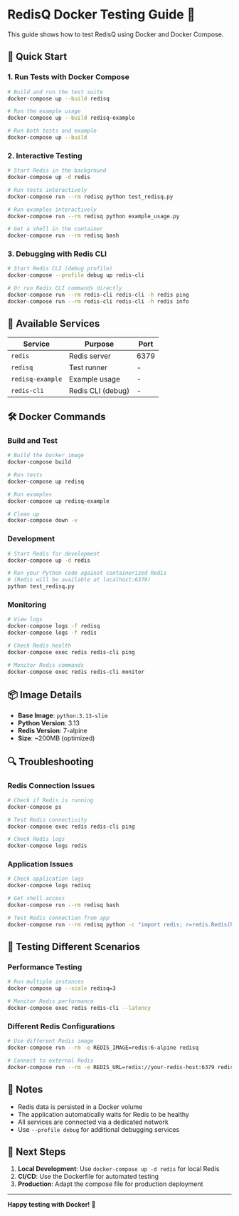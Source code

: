 # RedisQ Docker Testing Guide 🐳

This guide shows how to test RedisQ using Docker and Docker Compose.

## 🚀 Quick Start

### 1. Run Tests with Docker Compose

```bash
# Build and run the test suite
docker-compose up --build redisq

# Run the example usage
docker-compose up --build redisq-example

# Run both tests and example
docker-compose up --build
```

### 2. Interactive Testing

```bash
# Start Redis in the background
docker-compose up -d redis

# Run tests interactively
docker-compose run --rm redisq python test_redisq.py

# Run examples interactively
docker-compose run --rm redisq python example_usage.py

# Get a shell in the container
docker-compose run --rm redisq bash
```

### 3. Debugging with Redis CLI

```bash
# Start Redis CLI (debug profile)
docker-compose --profile debug up redis-cli

# Or run Redis CLI commands directly
docker-compose run --rm redis-cli redis-cli -h redis ping
docker-compose run --rm redis-cli redis-cli -h redis info
```

## 🔧 Available Services

| Service | Purpose | Port |
|---------|---------|------|
| `redis` | Redis server | 6379 |
| `redisq` | Test runner | - |
| `redisq-example` | Example usage | - |
| `redis-cli` | Redis CLI (debug) | - |

## 🛠️ Docker Commands

### Build and Test

```bash
# Build the Docker image
docker-compose build

# Run tests
docker-compose up redisq

# Run examples
docker-compose up redisq-example

# Clean up
docker-compose down -v
```

### Development

```bash
# Start Redis for development
docker-compose up -d redis

# Run your Python code against containerized Redis
# (Redis will be available at localhost:6379)
python test_redisq.py
```

### Monitoring

```bash
# View logs
docker-compose logs -f redisq
docker-compose logs -f redis

# Check Redis health
docker-compose exec redis redis-cli ping

# Monitor Redis commands
docker-compose exec redis redis-cli monitor
```

## 📦 Image Details

- **Base Image**: `python:3.13-slim`
- **Python Version**: 3.13
- **Redis Version**: 7-alpine
- **Size**: ~200MB (optimized)

## 🔍 Troubleshooting

### Redis Connection Issues

```bash
# Check if Redis is running
docker-compose ps

# Test Redis connectivity
docker-compose exec redis redis-cli ping

# Check Redis logs
docker-compose logs redis
```

### Application Issues

```bash
# Check application logs
docker-compose logs redisq

# Get shell access
docker-compose run --rm redisq bash

# Test Redis connection from app
docker-compose run --rm redisq python -c "import redis; r=redis.Redis(host='redis'); print(r.ping())"
```

## 🧪 Testing Different Scenarios

### Performance Testing

```bash
# Run multiple instances
docker-compose up --scale redisq=3

# Monitor Redis performance
docker-compose exec redis redis-cli --latency
```

### Different Redis Configurations

```bash
# Use different Redis image
docker-compose run --rm -e REDIS_IMAGE=redis:6-alpine redisq

# Connect to external Redis
docker-compose run --rm -e REDIS_URL=redis://your-redis-host:6379 redisq
```

## 📝 Notes

- Redis data is persisted in a Docker volume
- The application automatically waits for Redis to be healthy
- All services are connected via a dedicated network
- Use `--profile debug` for additional debugging services

## 🚀 Next Steps

1. **Local Development**: Use `docker-compose up -d redis` for local Redis
2. **CI/CD**: Use the Dockerfile for automated testing
3. **Production**: Adapt the compose file for production deployment

---

**Happy testing with Docker!** 🐳
